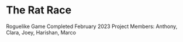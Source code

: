 # The Rat Race
Roguelike Game
Completed February 2023 
Project Members: Anthony, Clara, Joey, Harishan, Marco 

 

 
